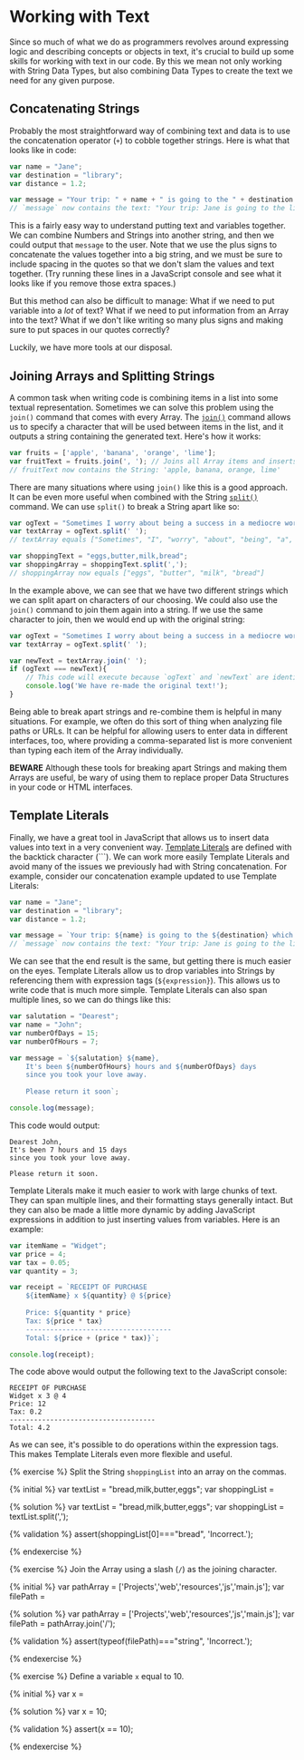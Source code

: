 # Working with Text

Since so much of what we do as programmers revolves around expressing logic and describing concepts or objects in text, it's crucial to build up some skills for working with text in our code. By this we mean not only working with String Data Types, but also combining Data Types to create the text we need for any given purpose.

## Concatenating Strings
Probably the most straightforward way of combining text and data is to use the concatenation operator (`+`) to cobble together strings. Here is what that looks like in code:

```js
var name = "Jane";
var destination = "library";
var distance = 1.2;

var message = "Your trip: " + name + " is going to the " + destination + " which is " + distance + "miles away.";
// `message` now contains the text: "Your trip: Jane is going to the library which is 1.2 miles away.";
```
This is a fairly easy way to understand putting text and variables together. We can combine Numbers and Strings into another string, and then we could output that `message` to the user. Note that we use the plus signs to concatenate the values together into a big string, and we must be sure to include spacing in the quotes so that we don't slam the values and text together. (Try running these lines in a JavaScript console and see what it looks like if you remove those extra spaces.)

But this method can also be difficult to manage: What if we need to put variable into a _lot_ of text? What if we need to put information from an Array into the text? What if we don't like writing so many plus signs and making sure to put spaces in our quotes correctly?

Luckily, we have more tools at our disposal.

## Joining Arrays and Splitting Strings
A common task when writing code is combining items in a list into some textual representation. Sometimes we can solve this problem using the `join()` command that comes with every Array. The [`join()`](https://developer.mozilla.org/en-US/docs/Web/JavaScript/Reference/Global_Objects/Array/join) command allows us to specify a character that will be used between items in the list, and it outputs a string containing the generated text. Here's how it works:

```js
var fruits = ['apple', 'banana', 'orange', 'lime'];
var fruitText = fruits.join(', '); // Joins all Array items and inserts a ', ' between them.
// fruitText now contains the String: 'apple, banana, orange, lime'
```
There are many situations where using `join()` like this is a good approach. It can be even more useful when combined with the String [`split()`](https://developer.mozilla.org/en-US/docs/Web/JavaScript/Reference/Global_Objects/String/split) command. We can use `split()` to break a String apart like so:

```js
var ogText = "Sometimes I worry about being a success in a mediocre world." // Quote is courtesy Lily Tomlin!
var textArray = ogText.split(' ');
// textArray equals ["Sometimes", "I", "worry", "about", "being", "a", "success", "in", "a", "mediocre", "world."]

var shoppingText = "eggs,butter,milk,bread";
var shoppingArray = shoppingText.split(',');
// shoppingArray now equals ["eggs", "butter", "milk", "bread"]
```
In the example above, we can see that we have two different strings which we can split apart on characters of our choosing. We could also use the `join()` command to join them again into a string. If we use the same character to join, then we would end up with the original string:

```js
var ogText = "Sometimes I worry about being a success in a mediocre world." // Quote is courtesy Lily Tomlin!
var textArray = ogText.split(' ');

var newText = textArray.join(' ');
if (ogText === newText){
    // This code will execute because `ogText` and `newText` are identical.
    console.log('We have re-made the original text!');
}
```
Being able to break apart strings and re-combine them is helpful in many situations. For example, we often do this sort of thing when analyzing file paths or URLs. It can be helpful for allowing users to enter data in different interfaces, too, where providing a comma-separated list is more convenient than typing each item of the Array individually.

**BEWARE** Although these tools for breaking apart Strings and making them Arrays are useful, be wary of using them to replace proper Data Structures in your code or HTML interfaces.

## Template Literals
Finally, we have a great tool in JavaScript that allows us to insert data values into text in a very convenient way. [Template Literals](https://developer.mozilla.org/en-US/docs/Web/JavaScript/Reference/Template_literals) are defined with the backtick character (```). We can work more easily Template Literals and avoid many of the issues we previously had with String concatenation. For example, consider our concatenation example updated to use Template Literals:

```js
var name = "Jane";
var destination = "library";
var distance = 1.2;

var message = `Your trip: ${name} is going to the ${destination} which is ${distance} miles away.`;
// `message` now contains the text: "Your trip: Jane is going to the library which is 1.2 miles away.";
```
We can see that the end result is the same, but getting there is much easier on the eyes. Template Literals allow us to drop variables into Strings by referencing them with expression tags (`${expression}`). This allows us to write code that is much more simple. Template Literals can also span multiple lines, so we can do things like this:

```js
var salutation = "Dearest";
var name = "John";
var numberOfDays = 15;
var numberOfHours = 7;

var message = `${salutation} ${name},
    It's been ${numberOfHours} hours and ${numberOfDays} days
    since you took your love away.
    
    Please return it soon`;

console.log(message);
```
This code would output:

```
Dearest John,
It's been 7 hours and 15 days
since you took your love away.

Please return it soon.
```

Template Literals make it much easier to work with large chunks of text. They can span multiple lines, and their formatting stays generally intact. But they can also be made a little more dynamic by adding JavaScript expressions in addition to just inserting values from variables. Here is an example:

```js
var itemName = "Widget";
var price = 4;
var tax = 0.05;
var quantity = 3;

var receipt = `RECEIPT OF PURCHASE
    ${itemName} x ${quantity} @ ${price}
    
    Price: ${quantity * price}
    Tax: ${price * tax}
    ------------------------------------
    Total: ${price + (price * tax)}`;

console.log(receipt);
```
The code above would output the following text to the JavaScript console:

```
RECEIPT OF PURCHASE
Widget x 3 @ 4
Price: 12
Tax: 0.2
------------------------------------
Total: 4.2
```
As we can see, it's possible to do operations within the expression tags. This makes Template Literals even more flexible and useful.
    


{% exercise %}
Split the String `shoppingList` into an array on the commas.

{% initial %}
var textList = "bread,milk,butter,eggs";
var shoppingList = 

{% solution %}
var textList = "bread,milk,butter,eggs";
var shoppingList = textList.split(',');

{% validation %}
assert(shoppingList[0]==="bread", 'Incorrect.');

{% endexercise %}

{% exercise %}
Join the Array using a slash (`/`) as the joining character.

{% initial %}
var pathArray = ['Projects','web','resources','js','main.js'];
var filePath = 

{% solution %}
var pathArray = ['Projects','web','resources','js','main.js'];
var filePath = pathArray.join('/');

{% validation %}
assert(typeof(filePath)==="string", 'Incorrect.');

{% endexercise %}

{% exercise %}
Define a variable `x` equal to 10.

{% initial %}
var x =

{% solution %}
var x = 10;

{% validation %}
assert(x == 10);

{% endexercise %}

